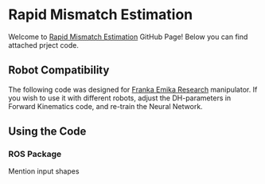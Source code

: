 # Rapid Mismatch Estimation
Welcome to [Rapid Mismatch Estimation](https://mateusz-jaszczuk.github.io/rme/) GitHub Page! Below you can find attached prject code.

## Robot Compatibility
The following code was designed for [Franka Emika Research](https://www.franka.de/) manipulator. If you wish to use it with different robots, adjust the DH-parameters in Forward Kinematics code, and re-train the Neural Network.


## Using the Code



### ROS Package

Mention input shapes